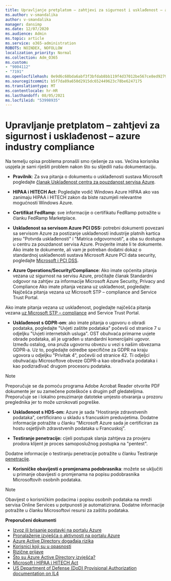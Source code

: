 ```yaml
---
title: Upravljanje pretplatom – zahtjevi za sigurnost i usklađenost – azure industry compliance
ms.author: v-smandalika
author: v-smandalika
manager: dansimp
ms.date: 12/07/2020
ms.audience: Admin
ms.topic: article
ms.service: o365-administration
ROBOTS: NOINDEX, NOFOLLOW
localization_priority: Normal
ms.collection: Adm_O365
ms.custom:
- "9004112"
- "7191"
ms.openlocfilehash: 0e9d6c60bda6abf3f3bfdab8bb119f4d37012be567ce8ed9279f245539e3c2ae
ms.sourcegitcommit: b5f7da89a650d2915dc652449623c78be6247175
ms.translationtype: MT
ms.contentlocale: hr-HR
ms.lasthandoff: 08/05/2021
ms.locfileid: "53998935"
---
```

# <a name="subscription-management---security-and-compliance-requests---azure-industry-compliance-accreditation"></a>Upravljanje pretplatom – zahtjevi za sigurnost i usklađenost – azure industry compliance

Na temelju opisa problema pronašli smo rješenje za vas. Većina korisnika uspjela je sami riješiti problem nakon što su slijedili našu dokumentaciju.

- **Pravilnik**: Za sva pitanja o dokumentu o usklađenosti sustava Microsoft pogledajte [članak Usklađenost centra za pouzdanost servisa Azure](https://docs.microsoft.com/compliance/regulatory/offering-SOC).

- **HIPAA i HITECH Act**: Pogledajte vodič Windows Azure HIPAA ako vas zanimaju HIPAA i HITECH zakon da biste razumjeli relevantne mogućnosti Windows Azure.

- **Certifikat FedRamp**: sve informacije o certifikatu FedRamp potražite u članku FedRamp Marketplace.

- **Usklađenost sa servisom Azure PCI DSS:** potrebni dokumenti povezani sa servisom Azure za postizanje usklađenosti industrije platnih kartica jesu "Potvrda usklađenosti" i "Matrica odgovornosti", a oba su dostupna u centru za pouzdanost servisa Azure. Provjerite imate li te dokumente. Ako imate te dokumente, ali vam je potreban dodatni dokaz o standardnoj usklađenosti sustava Microsoft Azure PCI data security, pogledajte [Microsoft i PCI DSS](https://docs.microsoft.com/compliance/regulatory/offering-PCI-DSS).

- **Azure Operations/Security/Compliance**: Ako imate općenita pitanja vezana uz sigurnost na servisu Azure, pročitajte članak Standardni odgovor na zahtjev za informacije Microsoft Azure Security, Privacy and Compliance Ako imate pitanja vezana uz usklađenost, pogledajte: Najčešća pitanja vezana uz Microsoft STP – compliance and Service Trust Portal.

Ako imate pitanja vezana uz usklađenost, pogledajte najčešća pitanja vezana [uz Microsoft STP – compliance](https://www.microsoft.com/trust-center/compliance/compliance-overview) and Service Trust Portal.

- **Usklađenost s GDPR-om**: ako imate pitanja o ugovoru o obradi podataka, pogledajte "Uvjeti zaštite podataka" počevši od stranice 7 u odjeljku "Uvjeti internetskih usluga". OST obuhvaća primarne uvjete obrade podataka, ali je ugrađen u standardni komercijalni ugovor. Između ostalog, ona pruža ugovornu obvezu u vezi s našim obvezama GDPR-a. Uz to, pogledajte odredbe specifične za GDPR na kraju ugovora u odjeljku "Privitak 4", počevši od stranice 42. Ti odjeljci obuhvaćaju Microsoftove obveze GDPR-a kao obrađivača podataka i kao podizrađivač drugom procesoru podataka.

> [!NOTE]
> Preporučuje se da pomoću programa Adobe Acrobat Reader otvorite PDF dokumente jer su zamečene poteškoće s drugim pdf gledateljima. Preporučuje se i lokalno preuzimanje datoteke umjesto otvaranja u prozoru preglednika jer to može uzrokovati pogreške.

- **Usklađenost s HDS-om:** Azure je sada "Hostiranje zdravstvenih podataka", certificirano u skladu s francuskim preduvjetima. Dodatne informacije potražite u članku "Microsoft Azure sada je certificiran za hostu osjetljivih zdravstvenih podataka u Francuskoj".

- **Testiranje penetracije:** cijeli postupak slanja zahtjeva za provjeru prodora klijent je proces samoposlužnog postupka na "pentest".

Dodatne informacije o testiranju penetracije potražite u članku Testiranje [penetracije](https://docs.microsoft.com/azure/security/fundamentals/pen-testing).

- **Korisničke obavijesti o promjenama podobrasnika**: možete se uključiti u primanje obavijesti o promjenama na popisu podobrasnika Microsoftovih osobnih podataka.

> [!NOTE]
> Obavijest o korisničkim podacima i popisu osobnih podataka na mreži servisa Online Services u potpunosti je automatizirana. Dodatne informacije potražite u članku Microsoftovi resursi za zaštitu podataka.

**Preporučeni dokumenti**

- [Izvoz ili brisanje postavki na portalu Azure](https://docs.microsoft.com/azure/azure-portal/set-preferences)
- [Pronalaženje izvješća o aktivnosti na portalu Azure](https://docs.microsoft.com/azure/active-directory/reports-monitoring/howto-find-activity-reports)
- [Azure Active Directory događaja rizika](https://docs.microsoft.com/azure/active-directory/identity-protection/overview-identity-protection)
- [Korisnici koji su u opasnosti](https://docs.microsoft.com/azure/active-directory/identity-protection/overview-identity-protection)
- [Rizične prijave](https://docs.microsoft.com/azure/active-directory/identity-protection/overview-identity-protection)
- [Što su Azure Active Directory izvješća?](https://docs.microsoft.com/azure/active-directory/reports-monitoring/overview-reports)
- [Microsoft i HIPAA i HITECH Act](https://docs.microsoft.com/compliance/regulatory/offering-hipaa-hitech)
- [US Department of Defense (DoD) Provisional Authorization documentation on IL4](https://docs.microsoft.com/compliance/regulatory/offering-DoD-DISA-L2-L4-L5)













